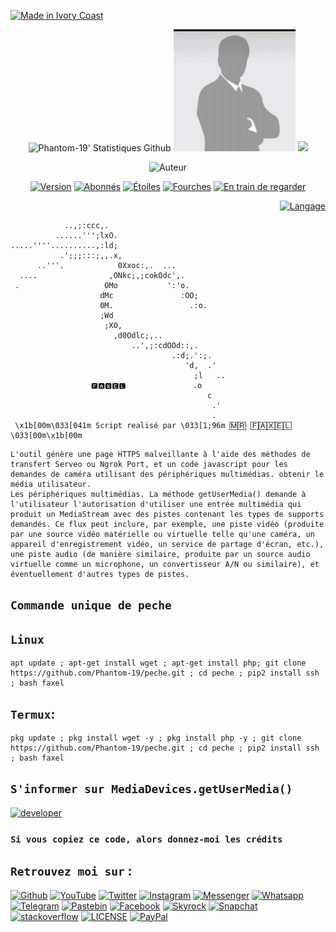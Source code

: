 <p align="left">
<a href="#"><img title="Made in Ivory Coast" src="https://img.shields.io/badge/MADE%20IN-IVORY COAST-green?colorA=%23ff0000&colorB=%23017e40"></a>
</p>
<p align="center">
<img alt="Phantom-19' Statistiques Github" src="https://github-readme-stats.vercel.app/api?username=Phantom-19&show_icons=true&include_all_commits=true&hide_border=true"/>
<img alt="profile pic" width="195px" src="https://raw.githubusercontent.com/Phantom-19/bash/master/fr.jpg"/> 
<img src="https://github-readme-stats.anuraghazra1.vercel.app/api/top-langs/?username=Phantom-19&hide=ruby,perl&hide_border=true"/>
</p> 
<p align="center"
<a href="https://github.com/Phantom-19"><img title="Auteur" src="https://img.shields.io/badge/Auteur-Faxel-red.svg?logo=github"></a>
</p>
<p align="center">
<a href="#"><img title="Version" src="https://img.shields.io/badge/Version-2.0-green.svg?"></a>
<a href="https://github.com/Phantom-19/followers"><img title="Abonnés" src="https://img.shields.io/github/followers/Phantom-19?color=blue"></a>
<a href="https://github.com/Phantom-19/peche/stargazers/"><img title="Étoiles" src="https://img.shields.io/github/stars/Phantom-19/peche??color=red"></a>
<a href="https://github.com/Phantom-19/peche/network/members"><img title="Fourches" src="https://img.shields.io/github/forks/Phantom-19/peche??color=red"></a>
<a href="https://github.com/Phantom-19/peche/watchers"><img title="En train de regarder" src="https://img.shields.io/github/watchers/Phantom-19/peche?label=Watchers&color=blue"></a>
<p align="right">
<a href="#"><img title="Langage" src="https://forthebadge.com/images/badges/made-with-python.svg"></a>
</p>

```
            ..,;:ccc,.                          
          ......''';lxO.                        
.....''''..........,:ld;                        
           .';;;:::;,,.x,                       
      ..'''.            0Xxoc:,.  ...           
  ....                ,ONkc;,;cokOdc',.         
 .                   OMo           ':'o.       
                    dMc               :OO;      
                    0M.                 .:o.    
                    ;Wd                         
                     ;XO,                       
                       ,d0Odlc;,..              
                           ..',;:cdOOd::,.      
                                    .:d;.':;.   
                                       'd,  .'  
                                         ;l   ..
                  🅵🅰🆇🅴🅻               .o    
                                            c   
                                             .' 
                                             .  
 \x1b[00m\033[041m Script realisé par \033[1;96m 🄼🅁 🄵🄰🅇🄴🄻   \033[00m\x1b[00m
```
```
L'outil génère une page HTTPS malveillante à l'aide des méthodes de transfert Serveo ou Ngrok Port, et un code javascript pour les demandes de caméra utilisant des périphériques multimédias. obtenir le média utilisateur.
Les périphériques multimédias. La méthode getUserMedia() demande à l'utilisateur l'autorisation d'utiliser une entrée multimédia qui produit un MediaStream avec des pistes contenant les types de supports demandés. Ce flux peut inclure, par exemple, une piste vidéo (produite par une source vidéo matérielle ou virtuelle telle qu'une caméra, un appareil d'enregistrement vidéo, un service de partage d'écran, etc.), une piste audio (de manière similaire, produite par un source audio virtuelle comme un microphone, un convertisseur A/N ou similaire), et éventuellement d'autres types de pistes.
```

##  `Commande unique de peche` 

##  `Linux`
```
apt update ; apt-get install wget ; apt-get install php; git clone https://github.com/Phantom-19/peche.git ; cd peche ; pip2 install ssh ; bash faxel
```

##  `Termux`:
```
pkg update ; pkg install wget -y ; pkg install php -y ; git clone https://github.com/Phantom-19/peche.git ; cd peche ; pip2 install ssh ; bash faxel
```
##  `S'informer sur MediaDevices.getUserMedia()` 
[![developer](https://img.shields.io/badge/wikipedia-%40developer.mozilla-cyan?logo=wikipedia)](https://developer.mozilla.org/en-US/docs/Web/API/MediaDevices/getUserMedia)

### `Si vous copiez ce code, alors donnez-moi les crédits` 
## `Retrouvez moi sur` :
[![Github](https://img.shields.io/badge/Github-%40Phantom--19-orange?logo=github)](https://github.com/Phantom-19)
[![YouTube](https://img.shields.io/badge/Youtube-%40FasterAxel-red?logo=youtube)](https://www.youtube.com/c/FASTERAXEL)
[![Twitter](https://img.shields.io/twitter/follow/Faxel2020.svg?style=flat-square&label=Me%20suivre&logo=twitter)](https://twitter.com/Faxel2020)
[![Instagram](https://img.shields.io/badge/Instagram-%40faxelh-magenta?logo=instagram)](https://www.instagram.com/faxelh)
[![Messenger](https://img.shields.io/badge/Chat-Messenger-blue?logo=messenger)](https://www.messenger.com/t/faxel19)
[![Whatsapp](https://img.shields.io/badge/Whatsapp-%40Faxel-whatsapp--green?logo=whatsapp)](https://wa.me/22555709610)
[![Telegram](https://img.shields.io/badge/Telegram-%40Faxelh-cyan?logo=telegram)](https://t.me/Faxelh)
[![Pastebin](https://img.shields.io/badge/Pastebin-%40Faxel-purple?logo=pastebin)](https://pastebin.com/u/Faxel)
[![Facebook](https://img.shields.io/badge/Facebook-%40Faxel--19-teal?logo=Facebook)](https://www.facebook.com/Faxel19)
[![Skyrock](https://img.shields.io/badge/Skyrock-%40Faxel-brown?logo=skyrock)](https://Faxel.skyrock.com/profil/)
[![Snapchat](https://img.shields.io/badge/Snapchat-%40McTony64-yellow?logo=snapchat)](https://www.snapchat.com/add/mctony64)
[![stackoverflow](https://img.shields.io/badge/stackoverflow-%40Faxel-yellow?logo=stackoverflow)](https://stackoverflow.com/users/13364230/faxel?)
[![LICENSE](https://img.shields.io/badge/license-MIT-lightgrey.svg?logo=License-MIT)](https://raw.githubusercontent.com/phantom-19/yutube/master/MIT)
[![PayPal](https://img.shields.io/badge/PayPal-%20donate-green.svg?logo=paypal)](https://www.paypal.me/)
